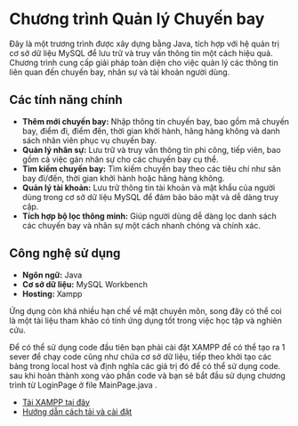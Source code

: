 <h1>Chương trình Quản lý Chuyến bay</h1>

<p>
 Đây là một trương trình được xây dựng bằng Java, tích hợp với hệ quản trị cơ sở dữ liệu MySQL để lưu trữ và truy vấn thông tin một cách hiệu quả. Chương trình cung cấp giải pháp toàn diện cho việc quản lý các thông tin liên quan đến chuyến bay, nhân sự và tài khoản người dùng.
</p>

<h2>Các tính năng chính</h2>
<ul>
    <li><strong>Thêm mới chuyến bay:</strong> Nhập thông tin chuyến bay, bao gồm mã chuyến bay, điểm đi, điểm đến, thời gian khởi hành, hãng hàng không và danh sách nhân viên phục vụ chuyến bay.</li>
    <li><strong>Quản lý nhân sự:</strong> Lưu trữ và truy vấn thông tin phi công, tiếp viên, bao gồm cả việc gán nhân sự cho các chuyến bay cụ thể.</li>
    <li><strong>Tìm kiếm chuyến bay:</strong> Tìm kiếm chuyến bay theo các tiêu chí như sân bay đi/đến, thời gian khởi hành hoặc hãng hàng không.</li>
    <li><strong>Quản lý tài khoản:</strong> Lưu trữ thông tin tài khoản và mật khẩu của người dùng trong cơ sở dữ liệu MySQL để đảm bảo bảo mật và dễ dàng truy cập.</li>
    <li><strong>Tích hợp bộ lọc thông minh:</strong> Giúp người dùng dễ dàng lọc danh sách các chuyến bay và nhân sự một cách nhanh chóng và chính xác.</li>
</ul>

<h2>Công nghệ sử dụng</h2>
<ul>
    <li><strong>Ngôn ngữ:</strong> Java</li>
    <li><strong>Cơ sở dữ liệu:</strong> MySQL Workbench</li>
    <li><strong>Hosting: </strong> Xampp</li>

</ul>

<p>Ứng dụng còn khá nhiều hạn chế về mặt chuyên môn, song đây có thể coi là một tài liệu tham khảo có tính ứng dụng tốt trong việc học tập và nghiên cứu.</p>


<p>
Để có thể sử dụng code đầu tiên bạn phải cài đặt XAMPP để có thể tạo ra 1 sever để chạy code cũng như chứa cơ sở dữ liệu, tiếp theo khởi tạo các bảng trong local host và định nghĩa các giá trị đó để có thể sử dụng code. sau khi hoàn thành xong vào phần code và bạn sẽ bắt đầu sử dụng chương trình từ LoginPage ở file MainPage.java .
</p>
<ul>
 <li><a href="https://www.apachefriends.org/download.html">Tải XAMPP tại đây</a></li>
 <li><a href="https://www.facebook.com/share/p/Vo3JMbTqT8YR2EX6/">Hướng dẫn cách tải và cài đặt</a></li>
</ul>

